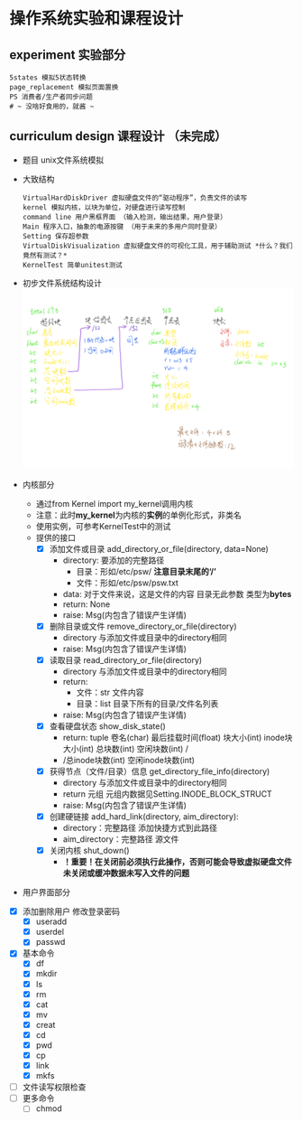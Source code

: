 # 操作系统实验和课程设计

## experiment 实验部分
    5states 模拟5状态转换
    page_replacement 模拟页面置换
    PS 消费者/生产者同步问题
    # ~ 没啥好食用的，就酱 ~
  
## curriculum design 课程设计 （未完成）
  - 题目 unix文件系统模拟
  - 大致结构
    
        VirtualHardDiskDriver 虚拟硬盘文件的“驱动程序”，负责文件的读写
        kernel 模拟内核，以块为单位，对硬盘进行读写控制
        command line 用户黑框界面 （输入检测，输出结果，用户登录）
        Main 程序入口，抽象的电源按键 （用于未来的多用户同时登录）
        Setting 保存超参数
        VirtualDiskVisualization 虚拟硬盘文件的可视化工具，用于辅助测试 *什么？我们竟然有测试？*
        KernelTest 简单unitest测试
        
  - 初步文件系统结构设计
  ![Image text](./miscellaneous/文件系统结构.png)
          
  - 内核部分
      - 通过from Kernel import my_kernel调用内核
      - 注意：此时**my_kernel**为内核的**实例**的单例化形式，非类名
      - 使用实例，可参考KernelTest中的测试
      - 提供的接口
          - [x] 添加文件或目录 add_directory_or_file(directory, data=None)
              - directory: 要添加的完整路径
                - 目录：形如/etc/psw/ **注意目录末尾的‘/’** 
                - 文件：形如/etc/psw/psw.txt
              - data: 对于文件来说，这是文件的内容 目录无此参数 类型为**bytes**
              - return: None
              - raise: Msg(内包含了错误产生详情)
          - [x] 删除目录或文件 remove_directory_or_file(directory)
            - directory 与添加文件或目录中的directory相同
            - raise: Msg(内包含了错误产生详情)
          - [x] 读取目录 read_directory_or_file(directory)
              - directory 与添加文件或目录中的directory相同
              - return:
                - 文件：str 文件内容
                - 目录：list 目录下所有的目录/文件名列表
              - raise: Msg(内包含了错误产生详情)
          - [x] 查看硬盘状态 show_disk_state()
            - return: tuple 卷名(char)  最后挂载时间(float) 块大小(int) inode块大小(int) 总块数(int) 空闲块数(int) /
            - /总inode块数(int) 空闲inode块数(int)
          - [x] 获得节点（文件/目录）信息 get_directory_file_info(directory)
            - directory 与添加文件或目录中的directory相同
            - return 元组 元组内数据见Setting.INODE_BLOCK_STRUCT
            - raise: Msg(内包含了错误产生详情)
          - [x] 创建硬链接 add_hard_link(directory, aim_directory):
            - directory：完整路径 添加快捷方式到此路径
            - aim_directory：完整路径 源文件
          - [x] 关闭内核 shut_down()
              - **！重要！在关闭前必须执行此操作，否则可能会导致虚拟硬盘文件未关闭或缓冲数据未写入文件的问题**
          
    
  - 用户界面部分
  - [x] 添加删除用户 修改登录密码
    - [x] useradd
    - [x] userdel
    - [x] passwd
  - [x] 基本命令
    - [x] df
    - [x] mkdir
    - [x] ls
    - [x] rm
    - [x] cat        
    - [x] mv
    - [x] creat
    - [x] cd
    - [x] pwd
    - [x] cp
    - [x] link
    - [x] mkfs
  - [ ] 文件读写权限检查
  - [ ] 更多命令
    - [ ] chmod
